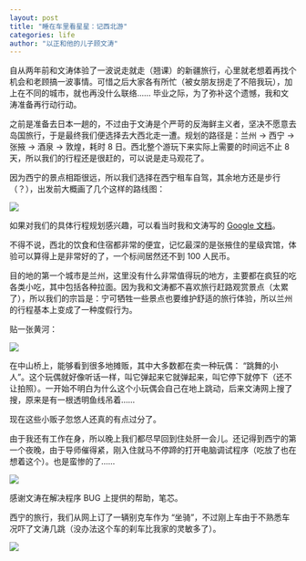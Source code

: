 ```yaml
---
layout: post
title: "睡在车里看星星：记西北游"
categories: life
author: "以正和他的儿子顾文涛"
---
```


自从两年前和文涛体验了一波说走就走（翘课）的新疆旅行，心里就老想着再找个机会和老顾搞一波事情。可惜之后大家各有所忙（被女朋友拐走了不陪我玩），加上在不同的城市，就也再没什么联络…… 毕业之际，为了弥补这个遗憾，我和文涛准备再行动行动。

之前是准备去日本一趟的，不过由于文涛是个严苛的反海鲜主义者，坚决不愿意去岛国旅行，于是最终我们便选择去大西北走一遭。规划的路径是：兰州 -> 西宁 -> 张掖 -> 酒泉 -> 敦煌，耗时 8 日。西北整个游玩下来实际上需要的时间远不止 8 天，所以我们的行程还是很赶的，可以说是走马观花了。

因为西宁的景点相距很远，所以我们选择在西宁租车自驾，其余地方还是步行（？），出发前大概画了几个这样的路线图：

![](https://i.loli.net/2019/09/08/vOlgoQnzD9LqpxG.png)

如果对我们的具体行程规划感兴趣，可以看当时我和文涛写的 [Google 文档](https://docs.google.com/document/d/1F5Q1FxcX8N7UWB1dAT2J6uHSkwLOoRQUmktJjmpZlXU/edit?usp=sharing)。

不得不说，西北的饮食和住宿都非常的便宜，记忆最深的是张掖住的星级宾馆，体验可以算得上是非常好的了，一个标间居然还不到 100 人民币。

目的地的第一个城市是兰州，这里没有什么非常值得玩的地方，主要都在疯狂的吃各类小吃，其中包括各种拉面。因为我和文涛都不喜欢旅行赶路观赏景点（太累了），所以我们的宗旨是：宁可牺牲一些景点也要维护舒适的旅行体验，所以兰州的行程基本上变成了一种度假行为。

贴一张黄河：

![](https://i.loli.net/2019/09/08/yzjVkDf5g9ZSxTt.png)

在中山桥上，能够看到很多地摊贩，其中大多数都在卖一种玩偶： “跳舞的小人”。这个玩偶就好像听话一样，叫它弹起来它就弹起来，叫它停下就停下（还不让拍照）。一开始不明白为什么这个小玩偶会自己在地上跳动，后来文涛网上搜了搜，原来是有一根透明鱼线吊着…… 

现在这些小贩子忽悠人还真的有点过分了。

由于我还有工作在身，所以晚上我们都尽早回到住处肝一会儿。还记得到西宁的第一个夜晚，由于导师催得紧，刚入住就马不停蹄的打开电脑调试程序（吃放了也在想着这个）。也是蛮惨的了……

![](https://i.loli.net/2019/09/08/bkPxdsZKAnDfHGW.png)

感谢文涛在解决程序 BUG 上提供的帮助，笔芯。

西宁的旅行，我们从网上订了一辆别克车作为 “坐骑”，不过刚上车由于不熟悉车况吓了文涛几跳（没办法这个车的刹车比我家的灵敏多了）。

![](https://i.loli.net/2019/09/08/xhCbMTiLJlmKpWU.png)

